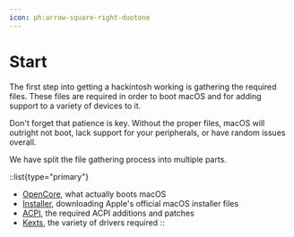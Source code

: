 ```yaml
---
icon: ph:arrow-square-right-duotone
---
```


# Start

The first step into getting a hackintosh working is gathering the required files. These files are required in order to boot macOS and for adding support to a variety of devices to it.

Don't forget that patience is key. Without the proper files, macOS will outright not boot, lack support for your peripherals, or have random issues overall.

We have split the file gathering process into multiple parts.

::list{type="primary"}
- [OpenCore](/guide/gatheringfiles/opencore), what actually boots macOS
- [Installer](/guide/gatheringfiles/installer), downloading Apple's official macOS installer files
- [ACPI](/guide/gatheringfiles/acpi), the required ACPI additions and patches
- [Kexts](/guide/gatheringfiles/kexts), the variety of drivers required
::
